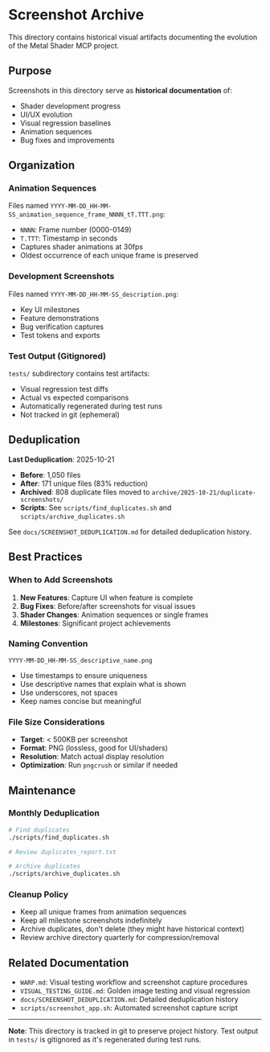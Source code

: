# Screenshot Archive

This directory contains historical visual artifacts documenting the evolution of the Metal Shader MCP project.

## Purpose

Screenshots in this directory serve as **historical documentation** of:
- Shader development progress
- UI/UX evolution
- Visual regression baselines
- Animation sequences
- Bug fixes and improvements

## Organization

### Animation Sequences
Files named `YYYY-MM-DD_HH-MM-SS_animation_sequence_frame_NNNN_tT.TTT.png`:
- `NNNN`: Frame number (0000-0149)
- `T.TTT`: Timestamp in seconds
- Captures shader animations at 30fps
- Oldest occurrence of each unique frame is preserved

### Development Screenshots  
Files named `YYYY-MM-DD_HH-MM-SS_description.png`:
- Key UI milestones
- Feature demonstrations
- Bug verification captures
- Test tokens and exports

### Test Output (Gitignored)
`tests/` subdirectory contains test artifacts:
- Visual regression test diffs
- Actual vs expected comparisons
- Automatically regenerated during test runs
- Not tracked in git (ephemeral)

## Deduplication

**Last Deduplication**: 2025-10-21
- **Before**: 1,050 files
- **After**: 171 unique files (83% reduction)
- **Archived**: 808 duplicate files moved to `archive/2025-10-21/duplicate-screenshots/`
- **Scripts**: See `scripts/find_duplicates.sh` and `scripts/archive_duplicates.sh`

See `docs/SCREENSHOT_DEDUPLICATION.md` for detailed deduplication history.

## Best Practices

### When to Add Screenshots
1. **New Features**: Capture UI when feature is complete
2. **Bug Fixes**: Before/after screenshots for visual issues
3. **Shader Changes**: Animation sequences or single frames
4. **Milestones**: Significant project achievements

### Naming Convention
```
YYYY-MM-DD_HH-MM-SS_descriptive_name.png
```
- Use timestamps to ensure uniqueness
- Use descriptive names that explain what is shown
- Use underscores, not spaces
- Keep names concise but meaningful

### File Size Considerations
- **Target**: < 500KB per screenshot
- **Format**: PNG (lossless, good for UI/shaders)
- **Resolution**: Match actual display resolution
- **Optimization**: Run `pngcrush` or similar if needed

## Maintenance

### Monthly Deduplication
```bash
# Find duplicates
./scripts/find_duplicates.sh

# Review duplicates_report.txt

# Archive duplicates
./scripts/archive_duplicates.sh
```

### Cleanup Policy
- Keep all unique frames from animation sequences
- Keep all milestone screenshots indefinitely  
- Archive duplicates, don't delete (they might have historical context)
- Review archive directory quarterly for compression/removal

## Related Documentation

- `WARP.md`: Visual testing workflow and screenshot capture procedures
- `VISUAL_TESTING_GUIDE.md`: Golden image testing and visual regression
- `docs/SCREENSHOT_DEDUPLICATION.md`: Detailed deduplication history
- `scripts/screenshot_app.sh`: Automated screenshot capture script

---

**Note**: This directory is tracked in git to preserve project history. Test output in `tests/` is gitignored as it's regenerated during test runs.
